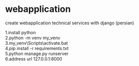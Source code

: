 # webapplication
create webapplication technical services with django (persian)

1.install python <br>
2.python -m venv my_venv <br>
3.my_venv\Scripts\activate.bat <br>
4.pip install -r requirements.txt <br>
5.python manage.py runserver <br>
6.address url 127.0.0.1:8000 <br>
